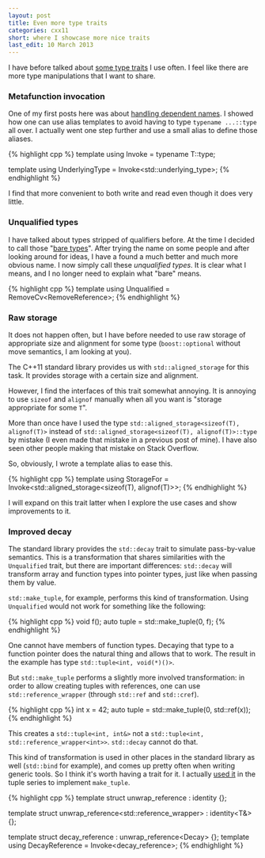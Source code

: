 ```yaml
---
layout: post
title: Even more type traits
categories: cxx11
short: where I showcase more nice traits
last_edit: 10 March 2013
---
```


I have before talked about [some type traits][previous] I use often. I feel like
there are more type manipulations that I want to share.

 [previous]: /cxx11/2012/05/29/type-traits-galore.html#bare_types "Previously..."

### Metafunction invocation

One of my first posts here was about [handling dependent names]. I showed how
one can use alias templates to avoid having to type `typename ...::type` all
over. I actually went one step further and use a small alias to define those
aliases.

{% highlight cpp %}
template <typename T>
using Invoke = typename T::type;

template <typename T>
using UnderlyingType = Invoke<std::underlying_type<T>>;
{% endhighlight %}

I find that more convenient to both write and read even though it does very
little.

 [handling dependent names]: /cxx11/2012/05/27/dependent-names-bliss.html

### Unqualified types

I have talked about types stripped of qualifiers before. At the time I decided
to call those "[bare types]". After trying the name on some people and after
looking around for ideas, I have a found a much better and much more obvious
name. I now simply call these *unqualified types*. It is clear what I means, and
I no longer need to explain what "bare" means.

{% highlight cpp %}
template <typename T>
using Unqualified = RemoveCv<RemoveReference<T>>;
{% endhighlight %}

 [bare types]: /cxx11/2012/05/29/type-traits-galore.html#bare_types

### Raw storage

It does not happen often, but I have before needed to use raw storage of
appropriate size and alignment for some type (`boost::optional` without move
semantics, I am looking at you).

The C++11 standard library provides us with `std::aligned_storage` for this
task. It provides storage with a certain size and alignment.

However, I find the interfaces of this trait somewhat annoying. It is annoying
to use `sizeof` and `alignof` manually when all you want is "storage appropriate
for some `T`".

More than once have I used the type `std::aligned_storage<sizeof(T), alignof(T)>`
instead of `std::aligned_storage<sizeof(T), alignof(T)>::type` by mistake (I
even made that mistake in a previous post of mine). I have also seen other
people making that mistake on Stack Overflow.

So, obviously, I wrote a template alias to ease this.

{% highlight cpp %}
template <typename T>
using StorageFor = Invoke<std::aligned_storage<sizeof(T), alignof(T)>>;
{% endhighlight %}

I will expand on this trait latter when I explore the use cases and show
improvements to it.

### Improved decay

The standard library provides the `std::decay` trait to simulate pass-by-value
semantics. This is a transformation that shares similarities with the
`Unqualified` trait, but there are important differences: `std::decay` will
transform array and function types into pointer types, just like when passing
them by value.

`std::make_tuple`, for example, performs this kind of transformation. Using
`Unqualified` would not work for something like the following:

{% highlight cpp %}
void f();
auto tuple = std::make_tuple(0, f);
{% endhighlight %}

One cannot have members of function types. Decaying that type to a function
pointer does the natural thing and allows that to work. The result in the
example has type `std::tuple<int, void(*)()>`.

But `std::make_tuple` performs a slightly more involved transformation: in order
to allow creating tuples with references, one can use `std::reference_wrapper`
(through `std::ref` and `std::cref`).

{% highlight cpp %}
int x = 42;
auto tuple = std::make_tuple(0, std::ref(x));
{% endhighlight %}

This creates a `std::tuple<int, int&>` not a `std::tuple<int, std::reference_wrapper<int>>`.
`std::decay` cannot do that.

This kind of transformation is used in other places in the standard library as
well (`std::bind` for example), and comes up pretty often when writing generic
tools. So I think it's worth having a trait for it. I actually [used it][tuple iv]
in the tuple series to implement `make_tuple`.

{% highlight cpp %}
template <typename T>
struct unwrap_reference
: identity<T> {};

template <typename T>
struct unwrap_reference<std::reference_wrapper<T>>
: identity<T&> {};

template <typename T>
struct decay_reference : unwrap_reference<Decay<T>> {};
template <typename T>
using DecayReference = Invoke<decay_reference<T>>;
{% endhighlight %}

 [tuple iv]: /cxx11/2013/02/18/optimal-tuple-iv.html

